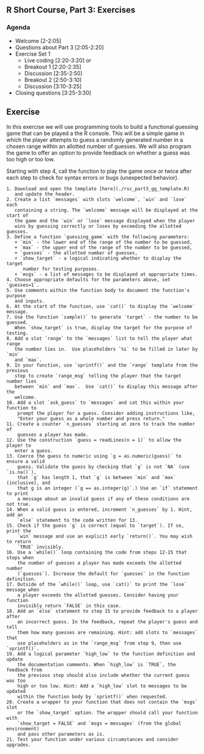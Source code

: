 ## R Short Course, Part 3: Exercises

### Agenda

+ Welcome [2-2:05]
+ Questions about Part 3 [2:05-2:20]
+ Exercise Set 1
  - Live coding [2:20-3:20] *or*
  - Breakout 1 [2:20-2:35]
  - Discussion [2:35-2:50]
  - Breakout 2 [2:50-3:10]
  - Discussion [3:10-3:25]
+ Closing questions [3:25-3:30]

## Exercise

In this exercise we will use programming tools to build a functional guessing
game that can be played a the R console. This will be a simple game in which
the player attempts to guess a randomly generated number in a chosen range 
within an allotted number of guesses. We will also program the game to offer an
option to provide feedback on whether a guess was too high or too low.  

Starting with step 4, call the function to play the game once or twice after
each step to check for syntax errors or bugs (unexpected behavior).

```
1. Download and open the template [here](./rsc_part3_gg_template.R) 
   and update the header.
2. Create a list `messages` with slots `welcome`, `win` and `lose` each 
   containing a string. The `welcome` message will be displayed at the start of
   the game and the `win` or `lose` message displayed when the player
   wins by guessing correctly or loses by exceeding the allotted guesses. 
3. Define a function `guessing_game` with the following parameters:
   + `min` - the lower end of the range of the number to be guessed,
   + `max` - the upper end of the range of the number to be guessed,
   + `guesses` - the allotted number of guesses,
   + `show_target` - a logical indicating whether to display the target
      number for testing purposes. 
   + `msgs` - a list of messages to be displayed at appropriate times. 
4. Choose appropriate defaults for the parameters above, set `guesses=1`. 
5. Use comments within the function body to document the function's purpose
   and inputs.
6. At the start of the function, use `cat()` to display the `welcome` message. 
7. Use the function `sample()` to generate `target` - the number to be guessed.
   When `show_target` is true, display the target for the purpose of testing.
8. Add a slot `range` to the `messages` list to tell the player what range
   the number lies in.  Use placeholders `%i` to be filled in later by `min`
   and `max`.
9. In your function, use `sprintf()` and the `range` template from the previous
   step to create `range_msg` telling the player that the target number lies 
   between `min` and `max`.  Use `cat()` to display this message after the
   welcome.
10. Add a slot `ask_guess` to `messages` and cat this within your function to
    prompt the player for a guess. Consider adding instructions like, 
    "Enter your guess as a whole number and press return."
11. Create a counter `n_guesses` starting at zero to track the number of 
    guesses a player has made.  
12. Use the construction `guess = readLines(n = 1)` to allow the player to 
   enter a guess. 
13. Coerce the guess to numeric using `g = as.numeric(guess)` to ensure a valid
    guess. Validate the guess by checking that `g` is not `NA` (use `is.na()`),
    that `g` has length 1, that `g` is between `min` and `max` (inclusive), and
    that g is an integer (`g == as.integer(g)`.) Use an `if` statement to print
    a message about an invalid guess if any of these conditions are not true. 
14. When a valid guess is entered, increment `n_guesses` by 1. Hint, add an
    `else` statement to the code written for 13.
15. Check if the guess `g` is correct (equal to `target`). If so, print the
    `win` message and use an explicit early `return()`. You may wish to return
    `TRUE` invisibly. 
16. Use a `while()` loop containing the code from steps 12-15 that stops when
    the number of guesses a player has made exceeds the allotted number 
    (`guesses`). Increase the default for `guesses` in the function definition. 
17. Outside of the `while()` loop, use `cat()` to print the `lose` message when
    a player exceeds the allotted guesses. Consider having your function
    invisibly return `FALSE` in this case. 
18. Add an `else` statement to step 15 to provide feedback to a player after
    an incorrect guess. In the feedback, repeat the player's guess and tell
    them how many guesses are remaining. Hint: add slots to `messages` that
    use placeholders as in the `range_msg` from step 9, then use `sprintf()`. 
19. Add a logical parameter `high_low` to the function definition and update 
    the documentation comments. When `high_low` is `TRUE`, the feedback from
    the previous step should also include whether the current guess was too
    high or too low. Hint: Add a `high_low` slot to messages to be updated
    within the function body by `sprintf()` when requested. 
20. Create a wrapper to your function that does not contain the `msgs` slot
    or the `show_target` option. The wrapper should call your function with
    `show_target = FALSE` and `msgs = messages` (from the global environment)
    and pass other parameters as is. 
21. Test your function under various circumstances and consider upgrades. 
```
